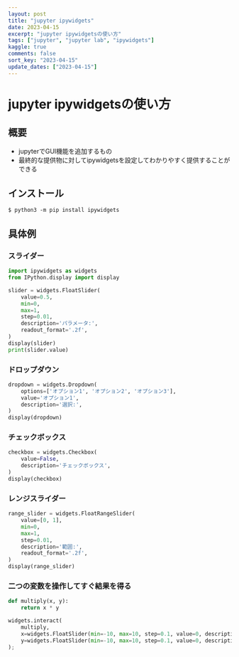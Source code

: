 ```yaml
---
layout: post
title: "jupyter ipywidgets"
date: 2023-04-15
excerpt: "jupyter ipywidgetsの使い方"
tags: ["jupyter", "jupyter lab", "ipywidgets"]
kaggle: true
comments: false
sort_key: "2023-04-15"
update_dates: ["2023-04-15"]
---
```


# jupyter ipywidgetsの使い方

## 概要 
 - jupyterでGUI機能を追加するもの
 - 最終的な提供物に対してipywidgetsを設定してわかりやすく提供することができる

## インストール

```console
$ python3 -m pip install ipywidgets
```

## 具体例

### スライダー

```python
import ipywidgets as widgets
from IPython.display import display

slider = widgets.FloatSlider(
    value=0.5,
    min=0,
    max=1,
    step=0.01,
    description='パラメータ:',
    readout_format='.2f',
)
display(slider)
print(slider.value)
```

### ドロップダウン

```python
dropdown = widgets.Dropdown(
    options=['オプション1', 'オプション2', 'オプション3'],
    value='オプション1',
    description='選択:',
)
display(dropdown)
```

### チェックボックス

```python
checkbox = widgets.Checkbox(
    value=False,
    description='チェックボックス',
)
display(checkbox)
```

### レンジスライダー

```python
range_slider = widgets.FloatRangeSlider(
    value=[0, 1],
    min=0,
    max=1,
    step=0.01,
    description='範囲:',
    readout_format='.2f',
)
display(range_slider)
```

### 二つの変数を操作してすぐ結果を得る

```python
def multiply(x, y):
    return x * y

widgets.interact(
    multiply,
    x=widgets.FloatSlider(min=-10, max=10, step=0.1, value=0, description="x"),
    y=widgets.FloatSlider(min=-10, max=10, step=0.1, value=0, description="y")
);
```
